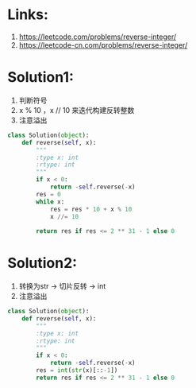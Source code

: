 # Links:
1. https://leetcode.com/problems/reverse-integer/
2. https://leetcode-cn.com/problems/reverse-integer/

# Solution1:
1. 判断符号
2. x % 10 ，x // 10 来迭代构建反转整数
3. 注意溢出

```python
class Solution(object):
    def reverse(self, x):
        """
        :type x: int
        :rtype: int
        """
        if x < 0:
            return -self.reverse(-x)
        res = 0
        while x:
            res = res * 10 + x % 10
            x //= 10
            
        return res if res <= 2 ** 31 - 1 else 0
```

# Solution2:
1. 转换为str -> 切片反转 -> int
2. 注意溢出

```python
class Solution(object):
    def reverse(self, x):
        """
        :type x: int
        :rtype: int
        """
        if x < 0:
            return -self.reverse(-x)
        res = int(str(x)[::-1])    
        return res if res <= 2 ** 31 - 1 else 0

```